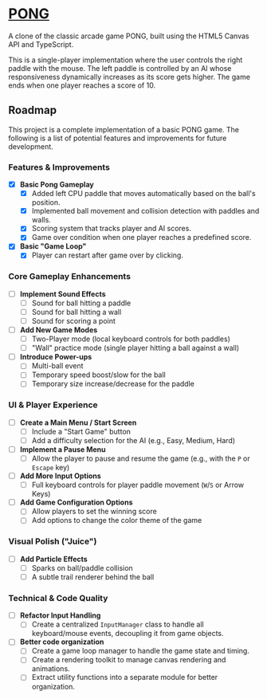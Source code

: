 # [PONG](https://blfunex.github.io/pong/)

A clone of the classic arcade game PONG, built using the HTML5 Canvas API and TypeScript.

This is a single-player implementation where the user controls the right paddle with the mouse. The left paddle is controlled by an AI whose responsiveness dynamically increases as its score gets higher. The game ends when one player reaches a score of 10.

## Roadmap

This project is a complete implementation of a basic PONG game. The following is a list of potential features and improvements for future development.

### Features & Improvements

- [x] **Basic Pong Gameplay**
  - [x] Added left CPU paddle that moves automatically based on the ball's position.
  - [x] Implemented ball movement and collision detection with paddles and walls.
  - [x] Scoring system that tracks player and AI scores.
  - [x] Game over condition when one player reaches a predefined score.
- [x] **Basic "Game Loop"**
  - [x] Player can restart after game over by clicking.

### Core Gameplay Enhancements

- [ ] **Implement Sound Effects**
  - [ ] Sound for ball hitting a paddle
  - [ ] Sound for ball hitting a wall
  - [ ] Sound for scoring a point
- [ ] **Add New Game Modes**
  - [ ] Two-Player mode (local keyboard controls for both paddles)
  - [ ] "Wall" practice mode (single player hitting a ball against a wall)
- [ ] **Introduce Power-ups**
  - [ ] Multi-ball event
  - [ ] Temporary speed boost/slow for the ball
  - [ ] Temporary size increase/decrease for the paddle

### UI & Player Experience

- [ ] **Create a Main Menu / Start Screen**
  - [ ] Include a "Start Game" button
  - [ ] Add a difficulty selection for the AI (e.g., Easy, Medium, Hard)
- [ ] **Implement a Pause Menu**
  - [ ] Allow the player to pause and resume the game (e.g., with the `P` or `Escape` key)
- [ ] **Add More Input Options**
  - [ ] Full keyboard controls for player paddle movement (`W`/`S` or Arrow Keys)
- [ ] **Add Game Configuration Options**
  - [ ] Allow players to set the winning score
  - [ ] Add options to change the color theme of the game

### Visual Polish ("Juice")

- [ ] **Add Particle Effects**
  - [ ] Sparks on ball/paddle collision
  - [ ] A subtle trail renderer behind the ball

### Technical & Code Quality

- [ ] **Refactor Input Handling**
  - [ ] Create a centralized `InputManager` class to handle all keyboard/mouse events, decoupling it from game objects.
- [ ] **Better code organization**
  - [ ] Create a game loop manager to handle the game state and timing.
  - [ ] Create a rendering toolkit to manage canvas rendering and animations.
  - [ ] Extract utility functions into a separate module for better organization.
